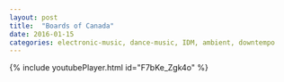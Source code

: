 ```yaml
---
layout: post
title:  "Boards of Canada"
date: 2016-01-15 
categories: electronic-music, dance-music, IDM, ambient, downtempo
---
```

{% include youtubePlayer.html id="F7bKe_Zgk4o" %}
